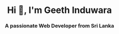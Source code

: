 <h1 align="center">Hi 👋, I'm Geeth Induwara</h1>
<h3 align="center">A passionate Web Developer from Sri Lanka</h3>


